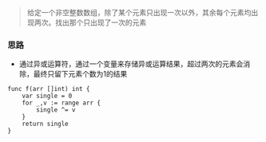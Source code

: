 > 给定一个非空整数数组，除了某个元素只出现一次以外，其余每个元素均出现两次。找出那个只出现了一次的元素



### 思路

- 通过异或运算符，通过一个变量来存储异或运算结果，超过两次的元素会消除，最终只留下元素个数为1的结果


```golang
func f(arr []int) int {
    var single = 0
    for _,v := range arr {
        single ^= v
    }
    return single
}
```
